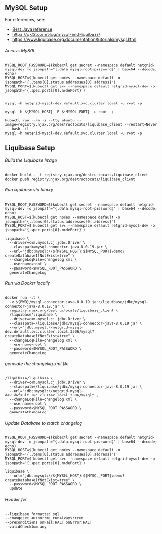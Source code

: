 ## MySQL Setup

For references, see:
  - [Best Java reference](https://spring.io/guides/gs/accessing-data-mysql/)
  - https://qxf2.com/blog/mysql-and-liquibase/
  - https://www.liquibase.org/documentation/tutorials/mysql.html


###### Access MySQL

```
MYSQL_ROOT_PASSWORD=$(kubectl get secret --namespace default netgrid-mysql-dev -o jsonpath="{.data.mysql-root-password}" | base64 --decode; echo)
MYSQL_HOST=$(kubectl get nodes --namespace default -o jsonpath='{.items[0].status.addresses[0].address}')
MYSQL_PORT=$(kubectl get svc --namespace default netgrid-mysql-dev -o jsonpath='{.spec.ports[0].nodePort}')


mysql -h netgrid-mysql-dev.default.svc.cluster.local -u root -p

mysql -h ${MYSQL_HOST} -P ${MYSQL_PORT} -u root -p

kubectl run --rm -i --tty ubuntu --image=registry.njax.org/destructocats/liquibase_client --restart=Never -- bash -il
mysql -h netgrid-mysql-dev.default.svc.cluster.local -u root -p
```


## Liquibase Setup

###### Build the Liquibase Image

```
docker build . -t registry.njax.org/destructocats/liquibase_client
docker push registry.njax.org/destructocats/liquibase_client
```


###### Run liquibase via binary

```
MYSQL_ROOT_PASSWORD=$(kubectl get secret --namespace default netgrid-mysql-dev -o jsonpath="{.data.mysql-root-password}" | base64 --decode; echo)
MYSQL_HOST=$(kubectl get nodes --namespace default -o jsonpath='{.items[0].status.addresses[0].address}')
MYSQL_PORT=$(kubectl get svc --namespace default netgrid-mysql-dev -o jsonpath='{.spec.ports[0].nodePort}')

liquibase \
  --driver=com.mysql.cj.jdbc.Driver \
  --classpath=mysql-connector-java-8.0.19.jar \
  --url="jdbc:mysql://${MYSQL_HOST}:${MYSQL_PORT}/demo?createDatabaseIfNotExist=true" \
  --changeLogFile=changelog.xml \
  --username=root \
  --password=$MYSQL_ROOT_PASSWORD \
  generateChangeLog
```


###### Run via Docker locally

```
docker run -it \
  -v ${PWD}/mysql-connector-java-8.0.19.jar:/liquibase/jdbc/mysql-connector-java-8.0.19.jar \
  registry.njax.org/destructocats/liquibase_client \
  /liquibase/liquibase \
  --driver=com.mysql.cj.jdbc.Driver \
  --classpath=/liquibase/jdbc/mysql-connector-java-8.0.19.jar \
  --url="jdbc:mysql://netgrid-mysql-dev.default.svc.cluster.local:3306/mysql?createDatabaseIfNotExist=true" \
  --changeLogFile=changelog.xml \
  --username=root \
  --password=$MYSQL_ROOT_PASSWORD \
  generateChangeLog
```

###### generate the changelog.xml file

```
/liquibase/liquibase \
  --driver=com.mysql.cj.jdbc.Driver \
  --classpath=/liquibase/jdbc/mysql-connector-java-8.0.19.jar \
  --url="jdbc:mysql://netgrid-mysql-dev.default.svc.cluster.local:3306/mysql" \
  --changeLogFile=changelog.xml \
  --username=root \
  --password=$MYSQL_ROOT_PASSWORD \
  generateChangeLog
```

###### Update Database to match changelog

```
MYSQL_ROOT_PASSWORD=$(kubectl get secret --namespace default netgrid-mysql-dev -o jsonpath="{.data.mysql-root-password}" | base64 --decode; echo)
MYSQL_HOST=$(kubectl get nodes --namespace default -o jsonpath='{.items[0].status.addresses[0].address}')
MYSQL_PORT=$(kubectl get svc --namespace default netgrid-mysql-dev -o jsonpath='{.spec.ports[0].nodePort}')

liquibase \
  --url="jdbc:mysql://${MYSQL_HOST}:${MYSQL_PORT}/demo?createDatabaseIfNotExist=true" \
  --password=$MYSQL_ROOT_PASSWORD \
  update
```


###### Header for

```
--liquibase formatted sql
--changeset author:me runAlways:true
--preconditions onFail:HALT onError:HALT
--validCheckSum any

```
